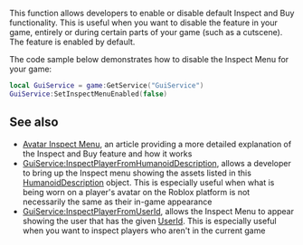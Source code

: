 This function allows developers to enable or disable default Inspect and Buy functionality. This is useful when you want to disable the feature in your game, entirely or during certain parts of your game (such as a cutscene). The feature is enabled by default.

The code sample below demonstrates how to disable the Inspect Menu for your game:

```Lua
local GuiService = game:GetService("GuiService")
GuiService:SetInspectMenuEnabled(false)
``` 

See also
--------

*   [Avatar Inspect Menu](https://developer.roblox.com/articles/avatar-inspect-menu), an article providing a more detailed explanation of the Inspect and Buy feature and how it works
*   [GuiService:InspectPlayerFromHumanoidDescription](https://developer.roblox.com/en-us/api-reference/function/GuiService/InspectPlayerFromHumanoidDescription), allows a developer to bring up the Inspect menu showing the assets listed in this [HumanoidDescription](https://developer.roblox.com/en-us/api-reference/class/HumanoidDescription) object. This is especially useful when what is being worn on a player's avatar on the Roblox platform is not necessarily the same as their in-game appearance
*   [GuiService:InspectPlayerFromUserId](https://developer.roblox.com/en-us/api-reference/function/GuiService/InspectPlayerFromUserId), allows the Inspect Menu to appear showing the user that has the given [UserId](https://developer.roblox.com/en-us/api-reference/property/Player/UserId). This is especially useful when you want to inspect players who aren't in the current game